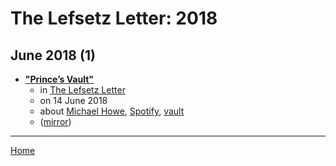 # The Lefsetz Letter: 2018

## June 2018 (1)

 - [**"Prince’s Vault"**](https://lefsetz.com/wordpress/2018/06/14/princes-vault/)
    - in [The Lefsetz Letter](../../../publications/k-o/the-lefsetz-letter/index.md)
    - on 14 June 2018
    - about [Michael Howe](../../../topics/michael-howe/index.md), [Spotify](../../../topics/spotify/index.md), [vault](../../../topics/vault/index.md)
    - ([mirror](https://web.archive.org/web/*/https://lefsetz.com/wordpress/2018/06/14/princes-vault/))

----

[Home](../index.md)
